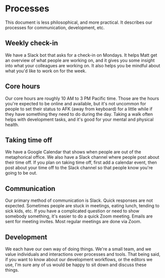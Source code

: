 # Processes

This document is less philosophical, and more practical. It describes our
processes for communication, development, etc.

## Weekly check-in

We have a Slack bot that asks for a check-in on Mondays. It helps Matt get an
overview of what people are working on, and it gives you some insight into what
your colleagues are working on. It also helps you be mindful about what you'd
like to work on for the week.

## Core hours

Our core hours are roughly 10 AM to 3 PM Pacific time. Those are the hours
you're expected to be online and available, but it's not uncommon for people to
set their status to AFK (away from keyboard) for a little while if they have
something they need to do during the day. Taking a walk often helps with
development tasks, and it's good for your mental and physical health.

## Taking time off

We have a Google Calendar that shows when people are out of the metaphorical
office. We also have a Slack channel where people post about their time off. If
you plan on taking time off, first add a calendar event, then post about your
time off to the Slack channel so that people know you're going to be out.

## Communication

Our primary method of communication is Slack. Quick responses are not expected.
Sometimes people are stuck in meetings, eating lunch, tending to sick kids, etc.
If you have a complicated question or need to show somebody something, it's
easier to do a quick Zoom meeting. Emails are sent for meeting invites. Most
regular meetings are done via Zoom.

## Development

We each have our own way of doing things. We're a small team, and we value
individuals and interactions over processes and tools. That being said, if you
want to know about our development workflows, or the editors we use, I'm sure
any of us would be happy to sit down and discuss these things.